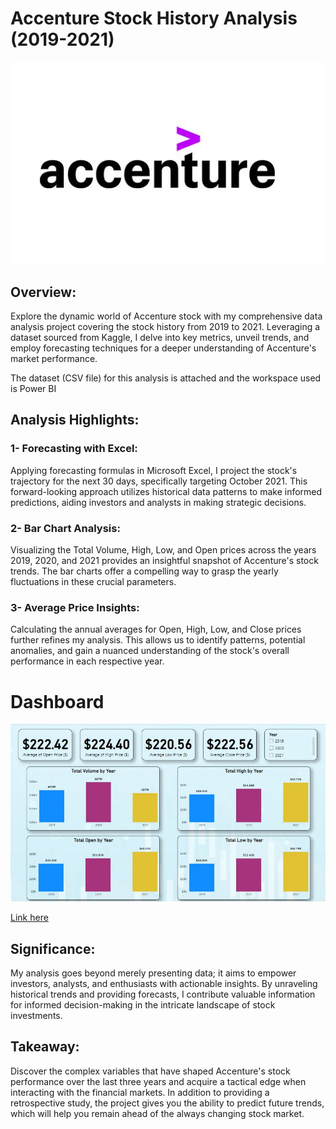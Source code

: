 # Accenture Stock History Analysis (2019-2021)

![](intro.JPG)

## Overview:
Explore the dynamic world of Accenture stock with my comprehensive data analysis project covering the stock history from 2019 to 2021. Leveraging a dataset sourced from Kaggle, I delve into key metrics, unveil trends, and employ forecasting techniques for a deeper understanding of Accenture's market performance. <br>

The dataset (CSV file) for this analysis is attached and the workspace used is Power BI

## Analysis Highlights:

### 1- Forecasting with Excel:
Applying forecasting formulas in Microsoft Excel, I project the stock's trajectory for the next 30 days, specifically targeting October 2021. This forward-looking approach utilizes historical data patterns to make informed predictions, aiding investors and analysts in making strategic decisions.

### 2- Bar Chart Analysis: 
Visualizing the Total Volume, High, Low, and Open prices across the years 2019, 2020, and 2021 provides an insightful snapshot of Accenture's stock trends. The bar charts offer a compelling way to grasp the yearly fluctuations in these crucial parameters.

### 3- Average Price Insights:
Calculating the annual averages for Open, High, Low, and Close prices further refines my analysis. This allows us to identify patterns, potential anomalies, and gain a nuanced understanding of the stock's overall performance in each respective year.

# Dashboard

![](Accenture.JPG)

[Link here](https://app.powerbi.com/groups/me/reports/9cddf198-8e4e-44db-8a4f-e17890e91e41/ReportSection?experience=power-bi)

## Significance:
My analysis goes beyond merely presenting data; it aims to empower investors, analysts, and enthusiasts with actionable insights. By unraveling historical trends and providing forecasts, I contribute valuable information for informed decision-making in the intricate landscape of stock investments.

## Takeaway:
Discover the complex variables that have shaped Accenture's stock performance over the last three years and acquire a tactical edge when interacting with the financial markets. In addition to providing a retrospective study, the project gives you the ability to predict future trends, which will help you remain ahead of the always changing stock market.



